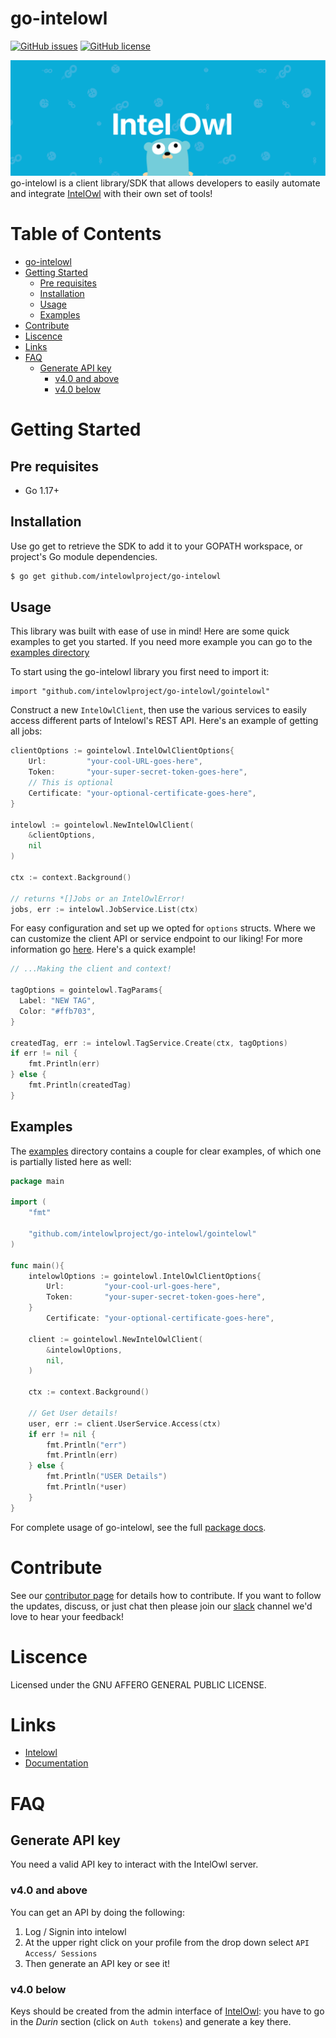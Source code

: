 # go-intelowl
[![GitHub issues](https://img.shields.io/github/issues/intelowlproject/go-intelowl?style=plastic)](https://github.com/intelowlproject/go-intelowl/issues)
[![GitHub license](https://img.shields.io/github/license/intelowlproject/go-intelowl?style=plastic)](https://github.com/intelowlproject/go-intelowl/blob/main/LICENSE)

![go-banner](./Banner.png)
go-intelowl is a client library/SDK that allows developers to easily automate and integrate [IntelOwl](https://github.com/intelowlproject/IntelOwl) with their own set of tools!

<!-- omit in toc -->
# Table of Contents
- [go-intelowl](#go-intelowl)
- [Getting Started](#getting-started)
	- [Pre requisites](#pre-requisites)
	- [Installation](#installation)
	- [Usage](#usage)
	- [Examples](#examples)
- [Contribute](#contribute)
- [Liscence](#liscence)
- [Links](#links)
- [FAQ](#faq)
	- [Generate API key](#generate-api-key)
		- [v4.0 and above](#v40-and-above)
		- [v4.0 below](#v40-below)



# Getting Started

## Pre requisites
- Go 1.17+

## Installation
Use go get to retrieve the SDK to add it to your GOPATH workspace, or project's Go module dependencies.

```bash
$ go get github.com/intelowlproject/go-intelowl
```

## Usage
This library was built with ease of use in mind! Here are some quick examples to get you started. If you need more example you can go to the [examples directory](./examples/)

To start using the go-intelowl library you first need to import it:
```
import "github.com/intelowlproject/go-intelowl/gointelowl"
```
Construct a new `IntelOwlClient`, then use the various services to easily access different parts of Intelowl's REST API. Here's an example of getting all jobs:

```Go
clientOptions := gointelowl.IntelOwlClientOptions{
	Url:         "your-cool-URL-goes-here",
	Token:       "your-super-secret-token-goes-here",
	// This is optional
	Certificate: "your-optional-certificate-goes-here",
}

intelowl := gointelowl.NewIntelOwlClient(
	&clientOptions,
	nil
)

ctx := context.Background()

// returns *[]Jobs or an IntelOwlError!
jobs, err := intelowl.JobService.List(ctx)
```
For easy configuration and set up we opted for `options` structs. Where we can customize the client API or service endpoint to our liking! For more information go [here](). Here's a quick example!

```Go
// ...Making the client and context!

tagOptions = gointelowl.TagParams{
  Label: "NEW TAG",
  Color: "#ffb703",
}

createdTag, err := intelowl.TagService.Create(ctx, tagOptions)
if err != nil {
	fmt.Println(err)
} else {
	fmt.Println(createdTag)
}
```
## Examples
The [examples](./examples/) directory contains a couple for clear examples, of which one is partially listed here as well:

```Go
package main

import (
	"fmt"

	"github.com/intelowlproject/go-intelowl/gointelowl"
)

func main(){
	intelowlOptions := gointelowl.IntelOwlClientOptions{
		Url:         "your-cool-url-goes-here",
		Token:       "your-super-secret-token-goes-here",
	}
		Certificate: "your-optional-certificate-goes-here",

	client := gointelowl.NewIntelOwlClient(
		&intelowlOptions,
		nil,
	)

	ctx := context.Background()

	// Get User details!
	user, err := client.UserService.Access(ctx)
	if err != nil {
		fmt.Println("err")
		fmt.Println(err)
	} else {
		fmt.Println("USER Details")
		fmt.Println(*user)
	}
}

```
For complete usage of go-intelowl, see the full [package docs](https://pkg.go.dev/github.com/intelowlproject/go-intelowl).

# Contribute
See our [contributor page]() for details how to contribute. If you want to follow the updates, discuss, or just chat then please join our [slack](https://honeynetpublic.slack.com/archives/C01KVGMAKL6) channel we'd love to hear your feedback!

# Liscence
Licensed under the GNU AFFERO GENERAL PUBLIC LICENSE.

# Links
- [Intelowl](https://github.com/intelowlproject/IntelOwl)
- [Documentation]()

# FAQ
## Generate API key
You need a valid API key to interact with the IntelOwl server.
### v4.0 and above
You can get an API by doing the following:
1. Log / Signin into intelowl
2. At the upper right click on your profile from the drop down select `API Access/ Sessions`
3. Then generate an API key or see it!

### v4.0 below
Keys should be created from the admin interface of [IntelOwl](https://github.com/intelowlproject/intelowl): you have to go in the *Durin* section (click on `Auth tokens`) and generate a key there.